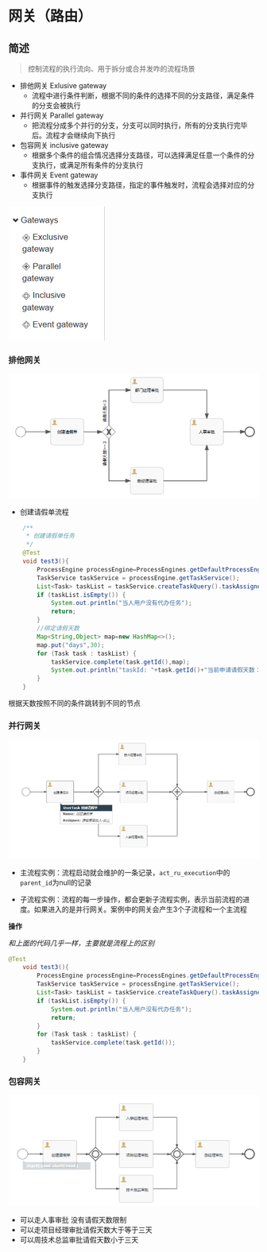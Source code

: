 # 网关（路由）

## 简述

> 控制流程的执行流向、用于拆分或合并发咋的流程场景

- 排他网关 Exlusive gateway
  - 流程中进行条件判断，根据不同的条件的选择不同的分支路径，满足条件的分支会被执行
- 并行网关 Parallel gateway
  - 把流程分成多个并行的分支，分支可以同时执行，所有的分支执行完毕后。流程才会继续向下执行
- 包容网关 inclusive gateway
  - 根据多个条件的组合情况选择分支路径，可以选择满足任意一个条件的分支执行，或满足所有条件的分支执行
- 事件网关 Event gateway
  - 根据事件的触发选择分支路径，指定的事件触发时，流程会选择对应的分支执行

![image-20230919112601322](asset/image-20230919112601322.png)



### 排他网关

![image-20230919113930041](asset/image-20230919113930041.png)

- 创建请假单流程

```java
    /**
     * 创建请假单任务
     */
    @Test
    void test3(){
        ProcessEngine processEngine=ProcessEngines.getDefaultProcessEngine();
        TaskService taskService = processEngine.getTaskService();
        List<Task> taskList = taskService.createTaskQuery().taskAssignee("二狗子").list();
        if (taskList.isEmpty()) {
            System.out.println("当人用户没有代办任务");
            return;
        }
        //绑定请假天数
        Map<String,Object> map=new HashMap<>();
        map.put("days",30);
        for (Task task : taskList) {
            taskService.complete(task.getId(),map);
            System.out.println("taskId: "+task.getId()+"当前申请请假天数："+map.get("days").toString()+"天");
        }
    }
```

根据天数按照不同的条件跳转到不同的节点



### 并行网关

![image-20230919140901906](asset/image-20230919140901906.png)

- 主流程实例：流程启动就会维护的一条记录，`act_ru_execution`中的`parent_id`为null的记录

- 子流程实例：流程的每一步操作，都会更新子流程实例，表示当前流程的进度。如果进入的是并行网关。案例中的网关会产生3个子流程和一个主流程

**操作**

*和上面的代码几乎一样，主要就是流程上的区别*

```java
@Test
    void test3(){
        ProcessEngine processEngine=ProcessEngines.getDefaultProcessEngine();
        TaskService taskService = processEngine.getTaskService();
        List<Task> taskList = taskService.createTaskQuery().taskAssignee("总经理审批人-田七").list();
        if (taskList.isEmpty()) {
            System.out.println("当人用户没有代办任务");
            return;
        }
        for (Task task : taskList) {
            taskService.complete(task.getId());
        }
    }
```

### 包容网关

![image-20230919151710394](asset/image-20230919151710394.png)

- 可以走人事审批 没有请假天数限制
- 可以走项目经理审批请假天数大于等于三天
- 可以周技术总监审批请假天数小于三天
